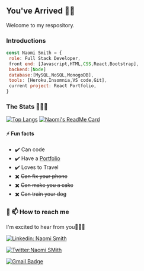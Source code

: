 
## You've Arrived 👋🏾
<p> Welcome to my respository.<p>

 ### Introductions
 ```javascript
const Naomi Smith = {
  role: Full Stack Developer,
  front end: [Javascript,HTML,CSS,React,Bootstrap],
  backend:[Node]
  database:[MySQL,NoSQL,MonogoDB],
  tools: [Heroku,Insomnia,VS code,Git],
  current project: React Portfolio,
}
```
<!--   <p> Good day my name is Naomi Smith. I am a recent graduate from UNC Chapel Hill, Full Stack Developer bootcamp. I am currently building my portfolio with a variety of applications. 

Here are some ideas to get you started:

- 🔭 I’m currently working on my React portfolio ...
- 🌱 I’m currently learning ...
- 👯 I’m looking to collaborate on ...
- 🤔 I’m looking for help with ...
- 💬 Ask me about ... -->

   
<!-- ## 👩🏾‍💻 Tech Stack
 ![](https://img.shields.io/badge/<WORD_ON_LEFT>-<WORD_ON_RIGHT>-informational?style=flat&logo=<LOGO_NAME>&logoColor=white&color=2bbc8a)
- Javascript
- HTML
- CSS
- Bootstrap
- JQuery
- Node.js
- API’s
- Express
- MySQL
- MongoDB
- React

 -->
### The Stats 👩🏾‍💻
[![Top Langs](https://github-readme-stats.vercel.app/api/top-langs/?username=smithnaomi&show_icons=true&theme=panda&bg_color=31353a&text_color=FF75B5&title_color=19f9d899&icon_color=19f9d899&hide_border=true&include_all_commits=true&count_private=true)](https://smithnaomi.ml "Naomi's top languages")
[![Naomi's ReadMe Card](https://github-readme-stats.vercel.app/api?username=smithnaomi&show_icons=true&theme=panda&bg_color=31353a&text_color=FF75B5&title_color=19f9d899&icon_color=19f9d899&hide_border=true&include_all_commits=true&count_private=true)](https://smithnaomi.ml "Naomi's Contributions")
 
#### ⚡ Fun facts
- ✔️ Can code
- ✔️ Have a [Portfolio]()
- ✔️ Loves to Travel
- ✖️ ~~Can fix your phone~~
- ✖️ ~~Can make you a cake~~
- ✖️ ~~Can train your dog~~
### 🔗 📫 How to reach me
<p> I'm excited to hear from you🙋🏾‍♀️<p>
<!--  [Email](mailto:smithnaomi488@gmail.com)
[LinkedIn](https://www.linkedin.com/in/smithnaomi488)
[Twitter](https://twitter.com/thenewCoder) -->
 
[![Linkedin: Naomi Smith](https://img.shields.io/badge/-NaomiSmith-blue?style=flat-square&logo=Linkedin&logoColor=white&link=https://www.linkedin.com/in/smithnaomi488/)](https://www.linkedin.com/in/smithnaomi488/)

 [![Twitter:Naomi SMith](https://img.shields.io/twitter/follow/thenewCoder?style=social)](https://twitter.com/thenewCoder)


[![Gmail Badge](https://img.shields.io/badge/-smithnaomi488@gmail.com-d14836?style=flat-square&logo=Gmail&logoColor=white&link=mailto:smithnaomi488@gmail.com)](mailto:smithnaomi488@gmail.com)

